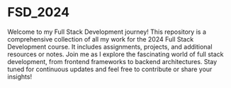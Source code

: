 # FSD_2024
Welcome to my Full Stack Development journey! This repository is a comprehensive collection of all my work for the 2024 Full Stack Development course. It includes assignments, projects, and additional resources or notes. Join me as I explore the fascinating world of full stack development, from frontend frameworks to backend architectures.
Stay tuned for continuous updates and feel free to contribute or share your insights!
